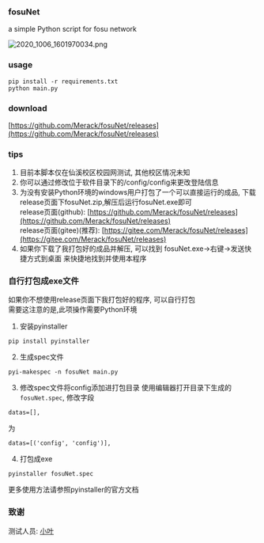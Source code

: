 ### fosuNet
a simple Python script for fosu network  

![2020_1006_1601970034.png](https://i.loli.net/2020/10/06/qglPIb8rzJD4Lpo.png)
### usage
```
pip install -r requirements.txt
python main.py
```
### download
 [https://github.com/Merack/fosuNet/releases](https://github.com/Merack/fosuNet/releases)  

### tips
1. 目前本脚本仅在仙溪校区校园网测试, 其他校区情况未知  
2. 你可以通过修改位于软件目录下的/config/config来更改登陆信息
3. 为没有安装Python环境的windows用户打包了一个可以直接运行的成品, 下载release页面下fosuNet.zip,解压后运行fosuNet.exe即可   
release页面(github): [https://github.com/Merack/fosuNet/releases](https://github.com/Merack/fosuNet/releases)  
release页面(gitee)(推荐): [https://gitee.com/Merack/fosuNet/releases](https://gitee.com/Merack/fosuNet/releases)
4. 如果你下载了我打包好的成品并解压, 可以找到 fosuNet.exe->右键->发送快捷方式到桌面 来快捷地找到并使用本程序

### 自行打包成exe文件
如果你不想使用release页面下我打包好的程序, 可以自行打包  
需要这注意的是,此项操作需要Python环境  
1. 安装pyinstaller
```
pip install pyinstaller
```
2. 生成spec文件
```
pyi-makespec -n fosuNet main.py
```
3. 修改spec文件将config添加进打包目录
使用编辑器打开目录下生成的`fosuNet.spec`, 修改字段  
```
datas=[],
```
为  
```
datas=[('config', 'config')],
```
4. 打包成exe
```
pyinstaller fosuNet.spec
```  
更多使用方法请参照pyinstaller的官方文档

### 致谢
测试人员: [小叶](https://github.com/yez78)
